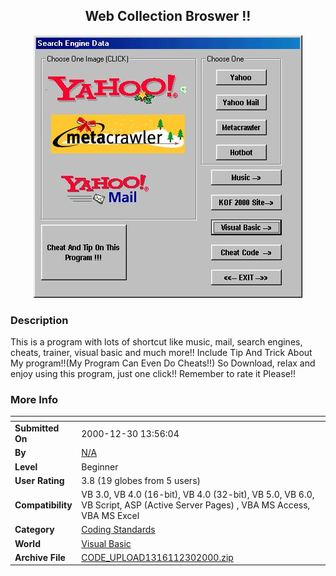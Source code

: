﻿<div align="center">

## Web Collection Broswer \!\!

<img src="PIC2000123052235760.jpg">
</div>

### Description

This is a program with lots of shortcut like music, mail, search engines, cheats, trainer, visual basic and much more!! Include Tip And Trick About My program!!(My Program Can Even Do Cheats!!) So Download, relax and enjoy using this program, just one click!! Remember to rate it Please!!
 
### More Info
 


<span>             |<span>
---                |---
**Submitted On**   |2000-12-30 13:56:04
**By**             |[N/A](https://github.com/Planet-Source-Code/PSCIndex/blob/master/ByAuthor/empty.md)
**Level**          |Beginner
**User Rating**    |3.8 (19 globes from 5 users)
**Compatibility**  |VB 3\.0, VB 4\.0 \(16\-bit\), VB 4\.0 \(32\-bit\), VB 5\.0, VB 6\.0, VB Script, ASP \(Active Server Pages\) , VBA MS Access, VBA MS Excel
**Category**       |[Coding Standards](https://github.com/Planet-Source-Code/PSCIndex/blob/master/ByCategory/coding-standards__1-43.md)
**World**          |[Visual Basic](https://github.com/Planet-Source-Code/PSCIndex/blob/master/ByWorld/visual-basic.md)
**Archive File**   |[CODE\_UPLOAD1316112302000\.zip](https://github.com/Planet-Source-Code/web-collection-broswer__1-13943/archive/master.zip)









